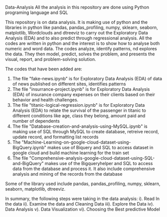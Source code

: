 Data-Analysis
All the analysis in this repository are done using Python programing language and SQL

This repository is on data analysis. It is making use of python and the libraries in python like  pandas, pandas_profiling, 
numpy, sklearn, seaborn, matplotlib, Wordclouds and dtreeviz to carry out the Exploratory Data Analysis (EDA) and 
to also predict through regressional analysis.
All the codes are written in python and the interest is to show how to analyse both numeric and word data. 
The codes analyze, identify patterns, nd explores the data. They then model, predict, solves the problem, and 
presents the visual, report, and problem-solving solution.


The codes that have been added are:
1. The file "fake-news.ipynb" is for Exploratory Data Analysis (EDA) of data of news published on different sites, identifies patterns
2. The file "insurrance-project.ipynb" is for Exploratory Data Analysis (EDA) of insurance company expenses on their clients based on their behavior and health challenges.
3. The file "titanic-logical-regression.ipynb" is for Exploratory Data Analysis (EDA) to relate the survival of the passenger in titanic to different conditions like age, class they belong, amount paid and number of dependents
4. The file "Database-creation-and-analysis-using-MySQL.ipynb" is making use of SQL through MySQL to create database, retreive record, update record, and formatting list records
5. The "Machine-Learning-on-google-cloud-dataset-using-BigQuery.ipynb" makes use of Biquery and SQL to access dataset in google cloud and build machine learning for the train set
6. The file "Comprehensive-analysis-google-cloud-dataset-using-SQL-and-BigQuery" makes use of the Bigqueryhelper and SQL to access data from the database and process it. It also include comprehensive analysis and mining of the records from the database



Some of the library used include pandas, pandas_profiling, numpy, sklearn, seaborn, matplotlib, dtreeviz.

In summary, the following steps were taking in the data analysis:
i). Read In the data
ii). Examine the data and Cleaning Data
iii). Explore the Data
iv). Data Analysis
v). Data Visualization
vi). Choosing the Best predictive Model
